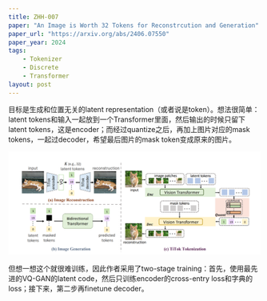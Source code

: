 ```yaml
---
title: ZHH-007
paper: "An Image is Worth 32 Tokens for Reconstrcution and Generation"
paper_url: "https://arxiv.org/abs/2406.07550"
paper_year: 2024
tags: 
    - Tokenizer
    - Discrete
    - Transformer
layout: post
---
```


目标是生成和位置无关的latent representation（或者说是token）。想法很简单：latent tokens和输入一起放到一个Transformer里面，然后输出的时候只留下latent tokens，这是encoder；而经过quantize之后，再加上图片对应的mask tokens，一起过decoder，希望最后图片的mask token变成原来的图片。

![](/papers/ZHH-007/image.png)

但想一想这个就很难训练，因此作者采用了two-stage training：首先，使用最先进的VQ-GAN的latent code，然后只训练encoder的cross-entry loss和字典的loss；接下来，第二步再finetune decoder。